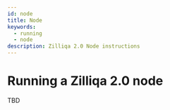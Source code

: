 ```yaml
---
id: node
title: Node
keywords:
  - running
  - node
description: Zilliqa 2.0 Node instructions
---
```


<!-- markdownlint-disable MD025 -->

# Running a Zilliqa 2.0 node

TBD
